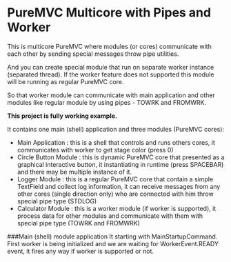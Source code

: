 # PureMVC Multicore with Pipes and Worker

This is multicore PureMVC where modules (or cores) communicate with each other by sending special messages throw pipe utilities. 

And you can create special module that run on separate worker instance (separated thread). If the worker feature does not supported this module will be running as regular PureMVC core. 

So that worker module can communicate with main application and other modules like regular module by using pipes - TOWRK and FROMWRK.

**This project is fully working example.**

It contains one main (shell) application and three modules (PureMVC cores):
- Main Application : this is a shell that controls and runs others cores, it communicates with worker to get stage color (press 0)
- Circle Button Module : this is dynamic PureMVC core that presented as a graphical interactive button, it instantiating in runtime (press SPACEBAR) and there may be multiple instance of it.
- Logger Module : this is a regular PureMVC core that contain a simple TextField and collect log information, it can receive messages from any other cores (single direction only) who are connected with him throw special pipe type (STDLOG)
- Calculator Module : this is a worker module (if worker is supported), it process data for other modules and communicate with them with special pipe type (TOWRK and FROMWRK)

###Main (shell) module application
It starting with MainStartupCommand. First worker is being initialized and we are waiting for WorkerEvent.READY event, it fires any way if worker is supported or not. 

